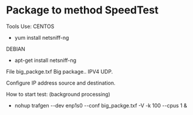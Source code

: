 # Package to method SpeedTest

Tools Use:
CENTOS
* yum  install  netsniff-ng

DEBIAN
* apt-get install  netsniff-ng

File big_packge.txf
Big package.. IPV4 UDP.

Configure IP address source and destination.


How to start test:    (background processing)

* nohup trafgen --dev enp1s0 --conf big_packge.txf -V -k 100 --cpus 1 &


